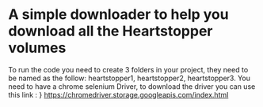 # A simple downloader to help you download all the Heartstopper volumes

To run the code you need to create 3 folders in your project, they need to be named as the follow: heartstopper1, heartstopper2, heartstopper3.
You need to have a chrome selenium Driver, to download the driver you can use this link : }
https://chromedriver.storage.googleapis.com/index.html
